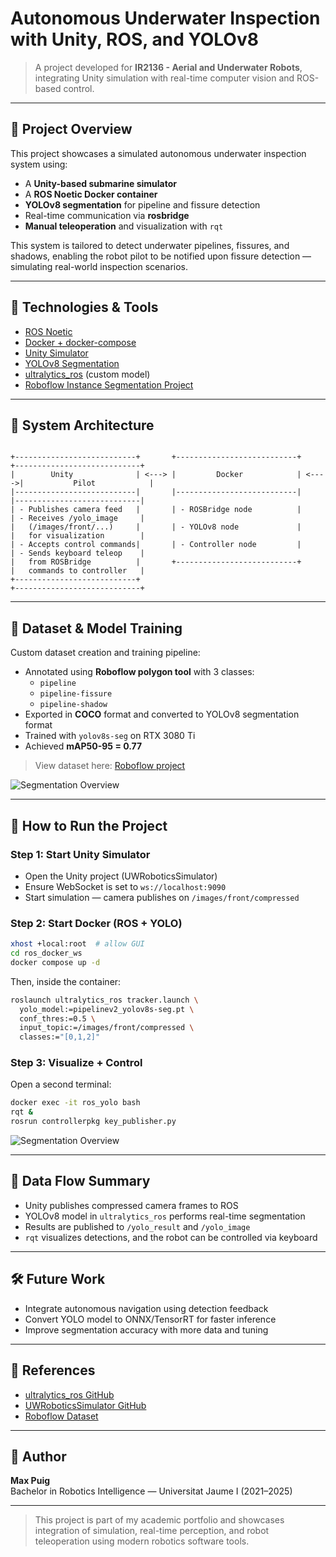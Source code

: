 # Autonomous Underwater Inspection with Unity, ROS, and YOLOv8

> A project developed for **IR2136 - Aerial and Underwater Robots**, integrating Unity simulation with real-time computer vision and ROS-based control.

---

## 🌊 Project Overview
This project showcases a simulated autonomous underwater inspection system using:

- A **Unity-based submarine simulator**
- A **ROS Noetic Docker container**
- **YOLOv8 segmentation** for pipeline and fissure detection
- Real-time communication via **rosbridge**
- **Manual teleoperation** and visualization with `rqt`

This system is tailored to detect underwater pipelines, fissures, and shadows, enabling the robot pilot to be notified upon fissure detection — simulating real-world inspection scenarios.

---

## 🧰 Technologies & Tools
- [ROS Noetic](http://wiki.ros.org/noetic)
- [Docker + docker-compose](https://docs.docker.com/compose/)
- [Unity Simulator](https://github.com/org-arl/UWRoboticsSimulator)
- [YOLOv8 Segmentation](https://github.com/ultralytics/ultralytics)
- [ultralytics_ros](https://github.com/Alpaca-zip/ultralytics_ros) (custom model)
- [Roboflow Instance Segmentation Project](https://universe.roboflow.com/ir2136/underwater-pipeline-segmentation)

---

## 🧱 System Architecture
```

+---------------------------+       +---------------------------+       +----------------------------+
|        Unity              | <---> |         Docker            | <---->|           Pilot            |
|---------------------------|       |---------------------------|       |----------------------------|
| - Publishes camera feed   |       | - ROSBridge node          |       | - Receives /yolo_image     |
|   (/images/front/...)     |       | - YOLOv8 node             |       |   for visualization        |
| - Accepts control commands|       | - Controller node         |       | - Sends keyboard teleop    |
|   from ROSBridge          |       +---------------------------+       |   commands to controller   |
+---------------------------+                                           +----------------------------+

```

---

## 🧪 Dataset & Model Training
Custom dataset creation and training pipeline:

- Annotated using **Roboflow polygon tool** with 3 classes:
  - `pipeline`
  - `pipeline-fissure`
  - `pipeline-shadow`
- Exported in **COCO** format and converted to YOLOv8 segmentation format
- Trained with `yolov8s-seg` on RTX 3080 Ti
- Achieved **mAP50-95 = 0.77**

> View dataset here: [Roboflow project](https://universe.roboflow.com/ir2136/underwater-pipeline-segmentation)


![Segmentation Overview](/media/segmentation.gif)

---

## 🚀 How to Run the Project
### Step 1: Start Unity Simulator
- Open the Unity project (UWRoboticsSimulator)
- Ensure WebSocket is set to `ws://localhost:9090`
- Start simulation — camera publishes on `/images/front/compressed`

### Step 2: Start Docker (ROS + YOLO)
```bash
xhost +local:root  # allow GUI
cd ros_docker_ws
docker compose up -d
```
Then, inside the container:
```bash
roslaunch ultralytics_ros tracker.launch \
  yolo_model:=pipelinev2_yolov8s-seg.pt \
  conf_thres:=0.5 \
  input_topic:=/images/front/compressed \
  classes:="[0,1,2]"
```

### Step 3: Visualize + Control
Open a second terminal:
```bash
docker exec -it ros_yolo bash
rqt &
rosrun controllerpkg key_publisher.py
```
![Segmentation Overview](/media/setup.gif)

---

## 🔄 Data Flow Summary
- Unity publishes compressed camera frames to ROS
- YOLOv8 model in `ultralytics_ros` performs real-time segmentation
- Results are published to `/yolo_result` and `/yolo_image`
- `rqt` visualizes detections, and the robot can be controlled via keyboard

---

## 🛠️ Future Work
- Integrate autonomous navigation using detection feedback
- Convert YOLO model to ONNX/TensorRT for faster inference
- Improve segmentation accuracy with more data and tuning


---

## 📎 References
- [ultralytics_ros GitHub](https://github.com/Alpaca-zip/ultralytics_ros)
- [UWRoboticsSimulator GitHub](https://github.com/org-arl/UWRoboticsSimulator)
- [Roboflow Dataset](https://universe.roboflow.com/ir2136/underwater-pipeline-segmentation)

---

## 👤 Author
**Max Puig**  
Bachelor in Robotics Intelligence — Universitat Jaume I (2021–2025)

---

> This project is part of my academic portfolio and showcases integration of simulation, real-time perception, and robot teleoperation using modern robotics software tools.
